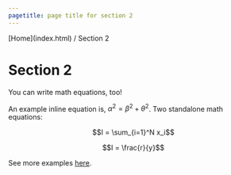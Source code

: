 ```yaml
---
pagetitle: page title for section 2
---
```


<div class="navbar">
[Home](index.html) / Section 2
</div>

Section 2
=========

You can write math equations, too! 

An example inline equation is, $\alpha^2 = \beta^2 + \theta^2$.  Two standalone
math equations: 

$$I = \sum_{i=1}^N x_i$$

$$I = \frac{r}{y}$$

See more examples [here](http://pandoc.org/demos.html).


